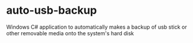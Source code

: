 # auto-usb-backup
Windows C# application to automatically makes a backup of usb stick or other removable media onto the system's hard disk
